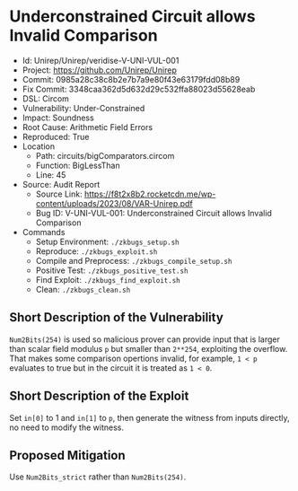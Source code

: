 # Underconstrained Circuit allows Invalid Comparison

* Id: Unirep/Unirep/veridise-V-UNI-VUL-001
* Project: https://github.com/Unirep/Unirep
* Commit: 0985a28c38c8b2e7b7a9e80f43e63179fdd08b89
* Fix Commit: 3348caa362d5d632d29c532ffa88023d55628eab
* DSL: Circom
* Vulnerability: Under-Constrained
* Impact: Soundness
* Root Cause: Arithmetic Field Errors
* Reproduced: True
* Location
  - Path: circuits/bigComparators.circom
  - Function: BigLessThan
  - Line: 45
* Source: Audit Report
  - Source Link: https://f8t2x8b2.rocketcdn.me/wp-content/uploads/2023/08/VAR-Unirep.pdf
  - Bug ID: V-UNI-VUL-001: Underconstrained Circuit allows Invalid Comparison
* Commands
  - Setup Environment: `./zkbugs_setup.sh`
  - Reproduce: `./zkbugs_exploit.sh`
  - Compile and Preprocess: `./zkbugs_compile_setup.sh`
  - Positive Test: `./zkbugs_positive_test.sh`
  - Find Exploit: `./zkbugs_find_exploit.sh`
  - Clean: `./zkbugs_clean.sh`

## Short Description of the Vulnerability

`Num2Bits(254)` is used so malicious prover can provide input that is larger than scalar field modulus `p` but smaller than `2**254`, exploiting the overflow. That makes some comparison opertions invalid, for example, `1 < p` evaluates to true but in the circuit it is treated as `1 < 0`.

## Short Description of the Exploit

Set `in[0]` to 1 and `in[1]` to `p`, then generate the witness from inputs directly, no need to modify the witness.

## Proposed Mitigation

Use `Num2Bits_strict` rather than `Num2Bits(254)`.

